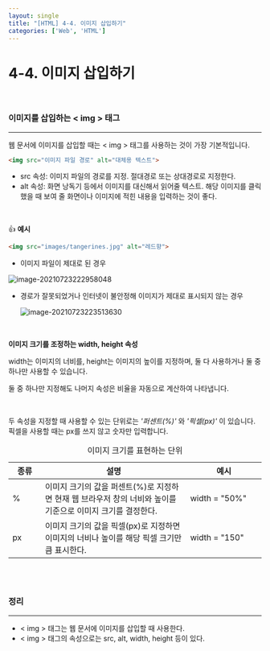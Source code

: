 ```yaml
---
layout: single
title: "[HTML] 4-4. 이미지 삽입하기"
categories: ['Web', 'HTML']
---
```


# 4-4. 이미지 삽입하기

<br>

### 이미지를 삽입하는 < img > 태그

---

웹 문서에 이미지를 삽입할 때는 < img > 태그를 사용하는 것이 가장 기본적입니다. 

```html
<img src="이미지 파일 경로" alt="대체용 텍스트">
```

* src 속성: 이미지 파일의 경로를 지정. 절대경로 또는 상대경로로 지정한다. 
* alt 속성: 화면 낭독기 등에서 이미지를 대신해서 읽어줄 텍스트. 해당 이미지를 클릭했을 때 보여 줄 화면이나 이미지에 적힌 내용을 입력하는 것이 좋다. 

<br>

👍 **예시**

```html
<img src="images/tangerines.jpg" alt="레드향">
```

* 이미지 파일이 제대로 된 경우

![image-20210723222958048](https://user-images.githubusercontent.com/70505378/126855539-0bc9b6ce-21f7-40dc-a033-581a6881a37d.png)

* 경로가 잘못되었거나 인터넷이 불안정해 이미지가 제대로 표시되지 않는 경우

  ![image-20210723223513630](https://user-images.githubusercontent.com/70505378/126855546-cdd3d75a-1aa6-41d6-aa5f-49a8de799536.png)

<br>

**이미지 크기를 조정하는 width, height 속성**

width는 이미지의 너비를, height는 이미지의 높이를 지정하며, 둘 다 사용하거나 둘 중 하나만 사용할 수 있습니다. 

둘 중 하나만 지정해도 나머지 속성은 비율을 자동으로 계산하여 나타냅니다. 

<br>

두 속성을 지정할 때 사용할 수 있는 단위로는 _'퍼센트(%)'_ 와 _'픽셀(px)'_ 이 있습니다. 픽셀을 사용할 때는 px를 쓰지 않고 숫자만 입력합니다. 

<table>
    <caption>이미지 크기를 표현하는 단위</caption>
    <colgroup>
    	<col style="width: 65px">
        <col>
        <col style="width: 150px">
    </colgroup>
    <thead>
    	<tr>
        	<th>종류</th>
            <th>설명</th>
            <th>예시</th>
        </tr>
    </thead>
    <tbody>
    	<tr>
        	<td>%</td>
            <td>이미지 크기의 값을 퍼센트(%)로 지정하면 현재 웹 브라우저 창의 너비와 높이를 기준으로 이미지 크기를 결정한다. </td>
            <td>width = "50%"</td>
        </tr>
        <tr>
        	<td>px</td>
            <td>이미지 크기의 값을 픽셀(px)로 지정하면 이미지의 너비나 높이를 해당 픽셀 크기만큼 표시한다.  </td>
            <td>width = "150"</td>
        </tr>
    </tbody>
</table>

<br>

<br>

### 정리

---

* < img > 태그는 웹 문서에 이미지를 삽입할 때 사용한다.  
* < img > 태그의 속성으로는 src, alt, width, height 등이 있다. 